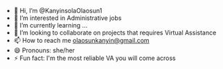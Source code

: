 - 👋 Hi, I’m @KanyinsolaOlaosun1
- 👀 I’m interested in Administrative jobs
- 🌱 I’m currently learning ...
- 💞️ I’m looking to collaborate on projects that requires Virtual Assistance
- 📫 How to reach me olaosunkanyin@gmail.com
- 😄 Pronouns: she/her
- ⚡ Fun fact: I'm the most reliable VA you will come across

<!---
KanyinsolaOlaosun1/KanyinsolaOlaosun1 is a ✨ special ✨ repository because its `README.md` (this file) appears on your GitHub profile.
You can click the Preview link to take a look at your changes.
--->
